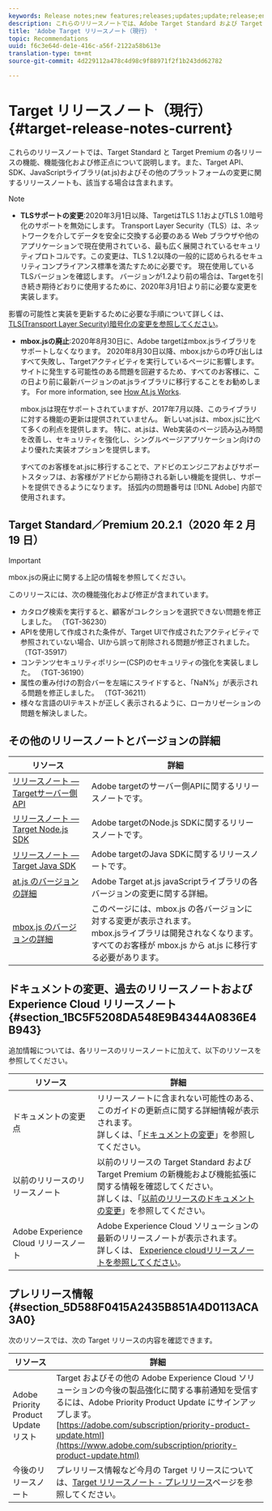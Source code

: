 ```yaml
---
keywords: Release notes;new features;releases;updates;update;release;enhancement;enhancements;fixes;bug fixes
description: これらのリリースノートでは、Adobe Target Standard および Target Premium の各リリースの機能、機能強化、修正および既知の問題について説明します。
title: 'Adobe Target リリースノート（現行） '
topic: Recommendations
uuid: f6c3e64d-de1e-416c-a56f-2122a58b613e
translation-type: tm+mt
source-git-commit: 4d229112a478c4d98c9f88971f2f1b243dd62782

---
```



# Target リリースノート（現行）{#target-release-notes-current}

これらのリリースノートでは、Target Standard と Target Premium の各リリースの機能、機能強化および修正点について説明します。また、Target API、SDK、JavaScriptライブラリ(at.js)およびその他のプラットフォームの変更に関するリリースノートも、該当する場合は含まれます。

>[!NOTE]
>
>* **TLSサポートの変更**:2020年3月1日以降、TargetはTLS 1.1およびTLS 1.0暗号化のサポートを無効にします。 Transport Layer Security（TLS）は、ネットワークを介してデータを安全に交換する必要のある Web ブラウザや他のアプリケーションで現在使用されている、最も広く展開されているセキュリティプロトコルです。この変更は、TLS 1.2以降の一般的に認められるセキュリティコンプライアンス標準を満たすために必要です。 現在使用しているTLSバージョンを確認します。 バージョンが1.2より前の場合は、Targetを引き続き期待どおりに使用するために、2020年3月1日より前に必要な変更を実装します。
   >
   >   
   影響の可能性と実装を更新するために必要な手順について詳しくは、 [TLS(Transport Layer Security)暗号化の変更を参照してください](/help/c-implementing-target/c-considerations-before-you-implement-target/tls-transport-layer-security-encryption.md)。
   >
   >
* **mbox.jsの廃止**:2020年8月30日に、Adobe targetはmbox.jsライブラリをサポートしなくなります。 2020年8月30日以降、mbox.jsからの呼び出しはすべて失敗し、Targetアクティビティを実行しているページに影響します。 サイトに発生する可能性のある問題を回避するため、すべてのお客様に、この日より前に最新バージョンのat.jsライブラリに移行することをお勧めします。 For more information, see [How At.js Works](/help/c-implementing-target/c-implementing-target-for-client-side-web/c-how-atjs-works/how-atjs-works.md).
   >
   >   
   mbox.jsは現在サポートされていますが、2017年7月以降、このライブラリに対する機能の更新は提供されていません。 新しいat.jsは、mbox.jsに比べて多くの利点を提供します。 特に、at.jsは、Web実装のページ読み込み時間を改善し、セキュリティを強化し、シングルページアプリケーション向けのより優れた実装オプションを提供します。
   >
   >   
   すべてのお客様をat.jsに移行することで、アドビのエンジニアおよびサポートスタッフは、お客様がアドビから期待される新しい機能を提供し、サポートを提供できるようになります。
括弧内の問題番号は [!DNL Adobe] 内部で使用されます。


## Target Standard／Premium 20.2.1（2020 年 2 月 19 日） 

>[!IMPORTANT]
>
>mbox.jsの廃止に関する上記の情報を参照してください。

このリリースには、次の機能強化および修正が含まれています。

* カタログ検索を実行すると、顧客がコレクションを選択できない問題を修正しました。 （TGT-36230）
* APIを使用して作成された条件が、Target UIで作成されたアクティビティで参照されていない場合、UIから誤って削除される問題が修正されました。 （TGT-35917）
* コンテンツセキュリティポリシー(CSP)のセキュリティの強化を実装しました。 （TGT-36190）
* 属性の重み付けの割合バーを左端にスライドすると、「NaN%」が表示される問題を修正しました。 （TGT-36211）
* 様々な言語のUIテキストが正しく表示されるように、ローカリゼーションの問題を解決しました。

## その他のリリースノートとバージョンの詳細

| リソース | 詳細 |
|--- |--- |
| [リリースノート — Targetサーバー側API](/help/c-implementing-target/c-api-and-sdk-overview/releases-server-side.md) | Adobe targetのサーバー側APIに関するリリースノートです。 |
| [リリースノート — Target Node.js SDK](/help/c-implementing-target/c-api-and-sdk-overview/releases-nodejs.md) | Adobe targetのNode.js SDKに関するリリースノートです。 |
| [リリースノート — Target Java SDK](/help/c-implementing-target/c-api-and-sdk-overview/releases-target-java-sdk.md) | Adobe targetのJava SDKに関するリリースノートです。 |
| [at.js のバージョンの詳細](/help/c-implementing-target/c-implementing-target-for-client-side-web/target-atjs-versions.md) | Adobe Target at.js javaScriptライブラリの各バージョンの変更に関する詳細。 |
| [mbox.js のバージョンの詳細](/help/c-implementing-target/c-implementing-target-for-client-side-web/t-mbox-download/mboxjs-change-log.md) | このページには、mbox.js の各バージョンに対する変更が表示されます。<br>mbox.jsライブラリは開発されなくなります。 すべてのお客様が mbox.js から at.js に移行する必要があります。 |

## ドキュメントの変更、過去のリリースノートおよび Experience Cloud リリースノート {#section_1BC5F5208DA548E9B4344A0836E4B943}

追加情報については、各リリースのリリースノートに加えて、以下のリソースを参照してください。

| リソース | 詳細 |
|--- |--- |
| ドキュメントの変更点 | リリースノートに含まれない可能性のある、このガイドの更新点に関する詳細情報が表示されます。<br>詳しくは、「[ドキュメントの変更](../r-release-notes/doc-change.md#reference_366123CF00994BACBBF9BBDF2C4D840C)」を参照してください。 |
| 以前のリリースのリリースノート | 以前のリリースの Target Standard および Target Premium の新機能および機能拡張に関する情報を確認してください。<br>詳しくは、「[以前のリリースのドキュメントの変更](../r-release-notes/release-notes-for-previous-releases.md)」を参照してください。 |
| Adobe Experience Cloud リリースノート | Adobe Experience Cloud ソリューションの最新のリリースノートが表示されます。<br>詳しくは、 [Experience cloudリリースノートを参照してください](https://docs.adobe.com/content/help/en/release-notes/experience-cloud/current.html)。 |

## プレリリース情報 {#section_5D588F0415A2435B851A4D0113ACA3A0}

次のリソースでは、次の Target リリースの内容を確認できます。

| リソース | 詳細 |
|--- |--- |
| Adobe Priority Product Update リスト | Target およびその他の Adobe Experience Cloud ソリューションの今後の製品強化に関する事前通知を受信するには、Adobe Priority Product Update にサインアップします。<br>[https://adobe.com/subscription/priority-product-update.html](https://www.adobe.com/subscription/priority-product-update.html) |
| 今後のリリースノート | プレリリース情報など今月の Target リリースについては、[Target リリースノート - プレリリース](/help/r-release-notes/target-release-notes.md)ページを参照してください。 |
